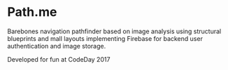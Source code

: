 # Path.me
Barebones navigation pathfinder based on image analysis using structural blueprints and mall layouts implementing Firebase for backend user authentication and image storage.

Developed for fun at CodeDay 2017
